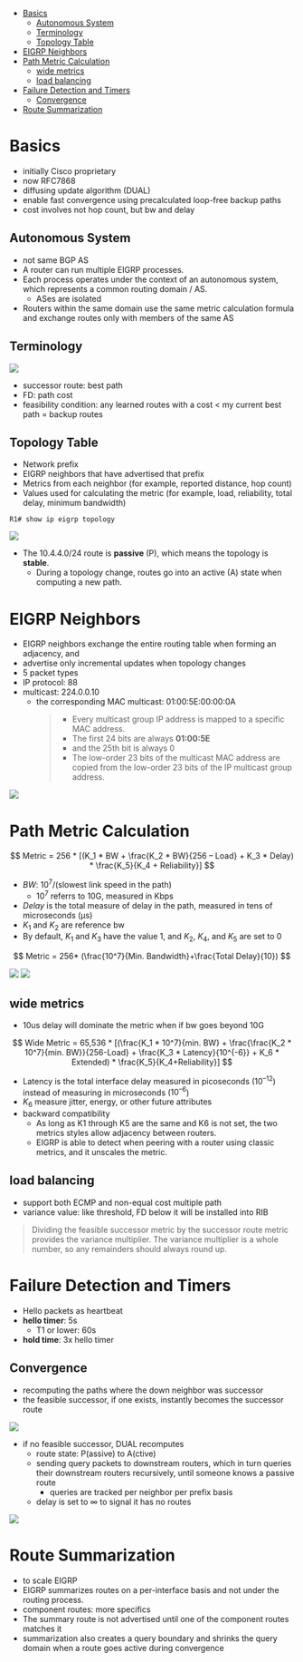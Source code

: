 - [Basics](#basics)
  - [Autonomous System](#autonomous-system)
  - [Terminology](#terminology)
  - [Topology Table](#topology-table)
- [EIGRP Neighbors](#eigrp-neighbors)
- [Path Metric Calculation](#path-metric-calculation)
  - [wide metrics](#wide-metrics)
  - [load balancing](#load-balancing)
- [Failure Detection and Timers](#failure-detection-and-timers)
  - [Convergence](#convergence)
- [Route Summarization](#route-summarization)

# Basics

* initially Cisco proprietary
* now RFC7868
* diffusing update algorithm (DUAL)
* enable fast convergence using precalculated loop-free backup paths
* cost involves not hop count, but bw and delay

## Autonomous System

* not same BGP AS
* A router can run multiple EIGRP processes. 
* Each process operates under the context of an autonomous system, which represents a common routing domain / AS.
  * ASes are isolated
* Routers within the same domain use the same metric calculation formula and exchange routes only with members of the same AS

## Terminology

![](img/2024-10-16-10-27-38.png)

* successor route: best path
* FD: path cost
* feasibility condition: any learned routes with a cost < my current best path = backup routes

## Topology Table

* Network prefix
* EIGRP neighbors that have advertised that prefix
* Metrics from each neighbor (for example, reported distance, hop count)
* Values used for calculating the metric (for example, load, reliability, total delay, minimum bandwidth)

```
R1# show ip eigrp topology
```

![](img/2024-10-16-10-33-22.png)

* The 10.4.4.0/24 route is **passive** (P), which means the topology is **stable**. 
  * During a topology change, routes go into an active (A) state when computing a new path.

# EIGRP Neighbors

* EIGRP neighbors exchange the entire routing table when forming an adjacency, and 
* advertise only incremental updates when topology changes
* 5 packet types
* IP protocol: 88
* multicast: 224.0.0.10
  * the corresponding MAC multicast: 01:00:5E:00:00:0A
    > * Every multicast group IP address is mapped to a specific MAC address.
    > * The first 24 bits are always **01:00:5E**
    > * and the 25th bit is always 0
    > * The low-order 23 bits of the multicast MAC address are copied from the low-order 23 bits of the IP multicast group address.

![](img/2024-10-16-10-38-28.png)

# Path Metric Calculation

$$
Metric = 256 * [(K_1 * BW + \frac{K_2 * BW}{256 – Load} + K_3 * Delay) * \frac{K_5}{K_4 + Reliability}]
$$

* _BW_: $10^7$/(slowest link speed in the path)
  * $10^7$ referrs to 10G, measured in Kbps
* _Delay_ is the total measure of delay in the path, measured in tens of microseconds (µs)
* $K_1$ and $K_2$ are reference bw
* By default, $K_1$ and $K_3$ have the value 1, and $K_2$, $K_4$, and $K_5$ are set to 0

$$
Metric = 256* (\frac{10^7}{Min. Bandwidth}+\frac{Total Delay}{10})
$$

![](img/2024-10-16-11-06-11.png)
![](img/2024-10-16-11-02-52.png)

## wide metrics

* 10us delay will dominate the metric when if bw goes beyond 10G

$$
Wide Metric = 65,536 * [(\frac{K_1 * 10^7}{min. BW} + \frac{\frac{K_2 * 10^7}{min. BW}}{256-Load} + \frac{K_3 * Latency}{10^{-6}} + K_6 * Extended) * \frac{K_5}{K_4+Reliability}]
$$

* Latency is the total interface delay measured in picoseconds ($10^{–12}$) instead of measuring in microseconds ($10^{–6}$)
* $K_6$ measure jitter, energy, or other future attributes
* backward compatibility
  * As long as K1 through K5 are the same and K6 is not set, the two metrics styles allow adjacency between routers. 
  * EIGRP is able to detect when peering with a router using classic metrics, and it unscales the metric.

## load balancing

* support both ECMP and non-equal cost multiple path
* variance value: like threshold, FD below it will be installed into RIB

> Dividing the feasible successor metric by the successor route metric provides the variance multiplier. The variance multiplier is a whole number, so any remainders should always round up.

# Failure Detection and Timers

* Hello packets as heartbeat
* __hello timer__: 5s
  * T1 or lower: 60s
* __hold time__: 3x hello timer

## Convergence

* recomputing the paths where the down neighbor was successor
* the feasible successor, if one exists, instantly becomes the successor route

![](img/2024-10-16-11-42-46.png)

* if no feasible successor, DUAL recomputes
  * route state: P(assive) to A(ctive)
  * sending query packets to downstream routers, which in turn queries their downstream routers recursively, until someone knows a passive route
    * queries are tracked per neighbor per prefix basis
  * delay is set to $\infty$ to signal it has no routes

![](img/2024-10-16-11-53-02.png)

# Route Summarization

* to scale EIGRP
* EIGRP summarizes routes on a per-interface basis and not under the routing process.
* component routes: more specifics
* The summary route is not advertised until one of the component routes matches it
* summarization also creates a query boundary and shrinks the query domain when a route goes active during convergence